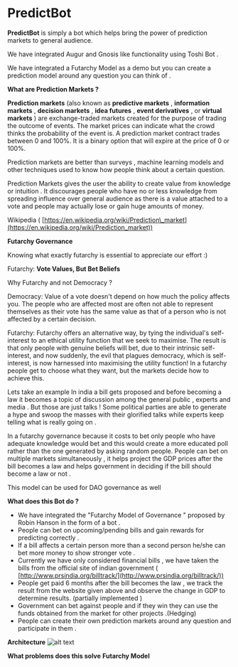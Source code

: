 # PredictBot

**PredictBot** is simply a bot which helps bring the power of prediction markets to general audience.

We have integrated Augur and Gnosis like functionality using Toshi Bot .

We have integrated a Futarchy Model as a demo but you can create a prediction model around any question you can think of .

**What are Prediction Markets ?**

**Prediction markets** (also known as **predictive markets** , **information markets** , **decision markets** , **idea futures** , **event derivatives** , or **virtual markets** ) are exchange-traded markets created for the purpose of trading the outcome of events. The market prices can indicate what the crowd thinks the probability of the event is. A prediction market contract trades between 0 and 100%. It is a binary option that will expire at the price of 0 or 100%.

Prediction markets are better than surveys , machine learning models and other techniques used to know how people think about a certain question.

Prediction Markets gives the user the ability to create value from knowledge or intuition . It discourages people who have no or less knowledge from spreading influence over general audience as there is a value attached to a vote and people may actually lose or gain huge amounts of money.

Wikipedia ( [https://en.wikipedia.org/wiki/Prediction\_market](https://en.wikipedia.org/wiki/Prediction_market))

**Futarchy Governance**

Knowing what exactly futarchy is essential to appreciate our effort :)

Futarchy: **Vote Values, But Bet Beliefs**

Why Futarchy and not Democracy ?

Democracy: Value of a vote doesn&#39;t depend on how much the policy affects you. The people who are affected most are often not able to represent themselves as their vote has the same value as that of a person who is not affected by a certain decision.

Futarchy: Futarchy offers an alternative way, by tying the individual&#39;s self-interest to an ethical utility function that we seek to maximise. The result is that only people with genuine beliefs will bet, due to their intrinsic self-interest, and now suddenly, the evil that plagues democracy, which is self-interest, is now harnessed into maximising the utility function! In a futarchy people get to choose what they want, but the markets decide how to achieve this.

Lets take an example In india a bill gets proposed and before becoming a law it becomes a topic of discussion among the general public , experts and media . But those are just talks ! Some political parties are able to generate a hype and swoop the masses with their glorified talks while experts keep telling what is really going on .

In a futarchy governance because it costs to bet only people who have adequate knowledge would bet and this would create a more educated poll rather than the one generated by asking random people. People can bet on multiple markets simultaneously , it helps project the GDP prices after the bill becomes a law and helps government in deciding if the bill should become a law or not .

This model can be used for DAO governance as well

**What does this Bot do ?**

- We have integrated the &quot;Futarchy Model of Governance &quot; proposed by Robin Hanson in the form of a bot .
- People can bet on upcoming/pending bills and gain rewards for predicting correctly .
- If a bill affects a certain person more than a second person he/she can bet more money to show stronger vote .
- Currently we have only considered financial bills , we have taken the bills from the official site of indian government ( [http://www.prsindia.org/billtrack/](http://www.prsindia.org/billtrack/))
- People get paid 6 months after the bill becomes the law , we track the result from the website given above and observe the change in GDP to determine results. (partially implemented )
- Government can bet against people and if they win they can use the funds obtained from the market for other projects .(Hedging)
- People can create their own prediction markets around any question and participate in them .


**Architecture**
![alt text](https://user-images.githubusercontent.com/19390504/32795142-d946165e-c990-11e7-9197-9a899d54fa00.jpg)

**What problems does this solve**
    **Futarchy Model**
    
